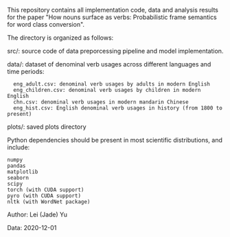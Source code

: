 This repository contains all implementation code, data and analysis results for the paper "How nouns surface as verbs: Probabilistic frame semantics for word class conversion".

The directory is organized as follows:

  src/: source code of data preporcessing pipeline and model implementation.
  
  data/: dataset of denominal verb usages across different languages and time periods:
  
      eng_adult.csv: denominal verb usages by adults in modern English
      eng_children.csv: denominal verb usages by children in modern English
      chn.csv: denominal verb usages in modern mandarin Chinese
      eng_hist.csv: English denominal verb usages in history (from 1800 to present)     
  
  plots/: saved plots directory
  
  Python dependencies should be present in most scientific distributions, and
include:

    numpy
    pandas
    matplotlib
    seaborn
    scipy
    torch (with CUDA support)
    pyro (with CUDA support)
    nltk (with WordNet package)

Author: Lei (Jade) Yu

Data: 2020-12-01
